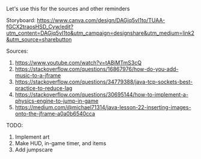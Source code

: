 Let's use this for the sources and other reminders

Storyboard: https://www.canva.com/design/DAGjq5vI1to/TUAA-fGCX2traosHSD_Cyw/edit?utm_content=DAGjq5vI1to&utm_campaign=designshare&utm_medium=link2&utm_source=sharebutton

Sources:

1. https://www.youtube.com/watch?v=tABiMTmS3cQ
2. https://stackoverflow.com/questions/16867976/how-do-you-add-music-to-a-jframe
3. https://stackoverflow.com/questions/34779388/java-tcp-sockets-best-practice-to-reduce-lag
4. https://stackoverflow.com/questions/30695144/how-to-implement-a-physics-engine-to-jump-in-game
5. https://medium.com/@michael71314/java-lesson-22-inserting-images-onto-the-jframe-a0a0b6540cca

TODO:

1. Implement art
2. Make HUD, in-game timer, and items
3. Add jumpscare

